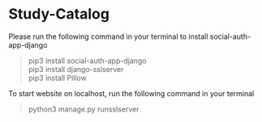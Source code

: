 # Study-Catalog
Please run the following command in your terminal to install social-auth-app-django
> pip3 install social-auth-app-django\
> pip3 install django-sslserver\
> pip3 install Pillow

To start website on localhost, run the following command in your terminal
> python3 manage.py runsslserver
